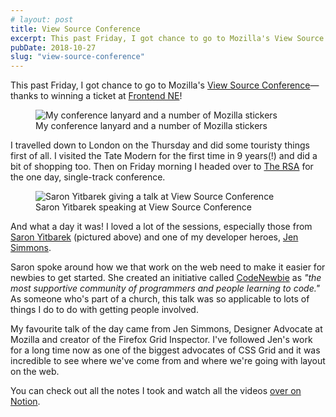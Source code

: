 ```yaml
---
# layout: post
title: View Source Conference
excerpt: This past Friday, I got chance to go to Mozilla's View Source Conference&mdash;thanks to winning a ticket at Frontend NE!
pubDate: 2018-10-27
slug: "view-source-conference"
---
```


<p class="lead">This past Friday, I got chance to go to Mozilla's <a href="https://viewsourceconf.org">View Source Conference</a>&mdash;thanks to winning a ticket at <a href="https://frontendne.co.uk">Frontend NE</a>!</p>

<figure class="c-figure">
  <img src="/assets/images/blog/2018-10-27/photo1.jpg" alt="My conference lanyard and a number of Mozilla stickers" loading="lazy">
  <figcaption>My conference lanyard and a number of Mozilla stickers</figcaption>
</figure>

I travelled down to London on the Thursday and did some touristy things first of all. I visited the Tate Modern for the first time in 9 years(!) and did a bit of shopping too. Then on Friday morning I headed over to [The RSA](https://www.thersa.org/) for the one day, single-track conference.

<figure class="c-figure">
  <img src="/assets/images/blog/2018-10-27/photo2.jpg" alt="Saron Yitbarek giving a talk at View Source Conference" loading="lazy">
  <figcaption>Saron Yitbarek speaking at View Source Conference</figcaption>
</figure>

And what a day it was! I loved a lot of the sessions, especially those from [Saron Yitbarek](https://www.youtube.com/watch?v=6bMXHg7w8mo) (pictured above) and one of my developer heroes, [Jen Simmons](https://www.youtube.com/watch?v=20QKda7IhJQ).

Saron spoke around how we that work on the web need to make it easier for newbies to get started. She created an initiative called [CodeNewbie](https://www.codenewbie.org/) as <em>"the most supportive community of programmers and people learning to code."</em> As someone who's part of a church, this talk was so applicable to lots of things I do to do with getting people involved.

My favourite talk of the day came from Jen Simmons, Designer Advocate at Mozilla and creator of the Firefox Grid Inspector. I've followed Jen's work for a long time now as one of the biggest advocates of CSS Grid and it was incredible to see where we've come from and where we're going with layout on the web.

You can check out all the notes I took and watch all the videos [over on Notion](https://www.notion.so/rickbutterfield/20181026-View-Source-Conference-9c51f787c15749eaacc1354580528b55).
